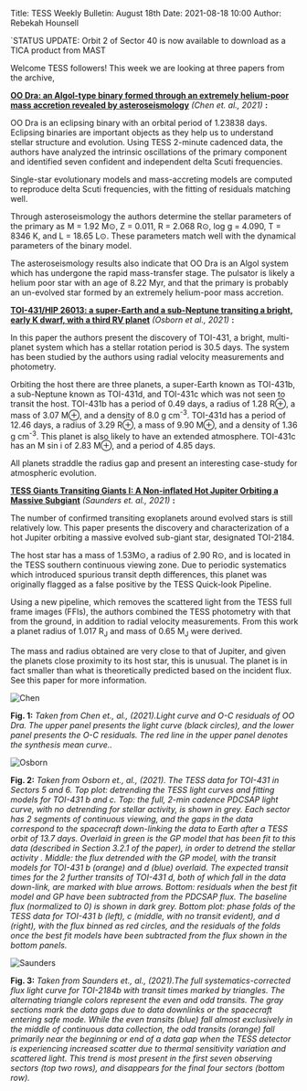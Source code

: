 Title: TESS Weekly Bulletin: August 18th
Date: 2021-08-18 10:00
Author: Rebekah Hounsell

`STATUS UPDATE: Orbit 2 of Sector 40 is now available to download as a TICA product from MAST

Welcome TESS followers!  This week we are looking at three papers from the archive, 

**[OO Dra: an Algol-type binary formed through an extremely helium-poor mass accretion revealed by asteroseismology](https://arxiv.org/abs/2108.02912)** *(Chen et. al., 2021)* **:**

OO Dra is an eclipsing binary with an orbital period of 1.23838 days. Eclipsing binaries are important objects as they help us to understand stellar structure and evolution. 
Using TESS 2-minute cadenced data, the authors have analyzed the intrinsic oscillations of the primary component and identified seven confident and independent delta Scuti frequencies. 

Single-star evolutionary models and mass-accreting models are computed to reproduce delta Scuti frequencies, with the fitting of residuals matching well. 

Through asteroseismology the  authors determine the stellar parameters of the primary as M = 1.92 M⊙, Z = 0.011, R = 2.068 R⊙, log g = 4.090, T = 8346 K, and L = 18.65 L⊙. These parameters match well with the dynamical parameters of the binary model. 

The asteroseismology results also indicate that OO Dra is an Algol system which has undergone the rapid mass-transfer stage. The pulsator is likely a helium poor star with an age of 8.22 Myr, and that the primary is probably an un-evolved star formed by an extremely helium-poor mass accretion.

**[TOI-431/HIP 26013: a super-Earth and a sub-Neptune transiting a bright, early K dwarf, with a third RV planet](https://arxiv.org/abs/2108.02310)** *(Osborn et al.,  2021)* **:**

In this paper the authors present the discovery of TOI-431, a bright, multi-planet system which has a stellar rotation period is 30.5 days. The system has been studied by the authors using radial velocity measurements and photometry. 

Orbiting the host there are three planets,  a super-Earth known as TOI-431b, a sub-Neptune known as TOI-431d, and TOI-431c which was not seen to transit the host. 
TOI-431b has a period of 0.49 days, a radius of 1.28 R⊕, a mass of 3.07 M⊕, and a density of 8.0 g cm<sup>-3</sup>. 
TOI-431d has a period of 12.46 days, a radius of 3.29 R⊕, a mass of 9.90 M⊕, and a density of 1.36 g cm<sup>-3</sup>. This planet is also likely to have an extended atmosphere.
TOI-431c has an M sin i  of 2.83 M⊕, and a period of 4.85 days.

All planets straddle the radius gap and present an interesting case-study for atmospheric evolution. 

**[TESS Giants Transiting Giants I: A Non-inflated Hot Jupiter Orbiting a Massive Subgiant](https://arxiv.org/abs/2108.02294)** *(Saunders et. al.,  2021)* **:**

The number of confirmed transiting exoplanets around evolved stars is still relatively low. This paper presents the discovery and characterization of a hot Jupiter orbiting a massive evolved sub-giant star, designated TOI-2184. 

The host star has a mass of 1.53M⊙, a radius of  2.90 R⊙, and is located in the TESS southern continuous viewing zone. Due to periodic systematics which introduced spurious transit depth differences, this planet was originally flagged as a false positive by the TESS Quick-look Pipeline.

Using a new pipeline, which removes the scattered light from the TESS full frame images (FFIs), the authors combined the TESS photometry with that from the ground, in addition to radial velocity measurements. From this work a planet radius of 1.017 R<sub>J</sub> and mass of 0.65 M<sub>J</sub> were derived. 

The mass and radius obtained are very close to that of Jupiter, and given the planets close proximity to its host star, this is unusual. The planet is in fact smaller than what is theoretically predicted based on the incident flux. See this paper for more information. 

![Chen](images/Chen.png)

**Fig. 1:** *Taken from Chen et., al., (2021).Light curve and O-C residuals of OO Dra. The upper panel presents the light curve (black circles), and the lower panel presents the O-C residuals. The red line in the upper panel denotes the synthesis mean curve..*

![Osborn](images/Osborn2.png)

**Fig. 2:** *Taken from Osborn et., al., (2021). The TESS data for TOI-431 in Sectors 5 and 6. Top plot: detrending the TESS light curves and fitting models for TOI-431 b and c. Top: the full, 2-min cadence PDCSAP light curve, with no detrending for stellar activity, is shown in grey. Each sector has 2 segments of continuous viewing, and the gaps in the data correspond to the spacecraft down-linking the data to Earth after a TESS orbit of 13.7 days. Overlaid in green is the GP model that has been fit to this data (described in Section 3.2.1 of the paper), in order to detrend the stellar activity . Middle: the flux detrended with the GP model, with the transit models for TOI-431 b (orange) and d (blue) overlaid. The expected transit times for the 2 further transits of TOI-431 d, both of which fall in the data down-link, are marked with blue arrows. Bottom: residuals when the best fit model and GP have been subtracted from the PDCSAP flux. The baseline flux (normalized to 0) is shown in dark grey. Bottom plot: phase folds of the TESS data for TOI-431 b (left), c (middle, with no transit evident), and d (right), with the flux binned as red circles, and the residuals of the folds once the best fit models have been subtracted from the flux shown in the bottom panels.*

![Saunders](images/Saunders.png)

**Fig. 3:** *Taken from Saunders et., al., (2021).The full systematics-corrected flux light curve for TOI-2184b with transit times marked by triangles. The alternating triangle colors represent the even and odd transits. The gray sections mark the data gaps due to data downlinks or the spacecraft entering safe mode. While the even transits (blue) fall almost exclusively in the middle of continuous data collection, the odd transits (orange) fall primarily near the beginning or end of a data gap when the TESS detector is experiencing increased scatter due to thermal sensitivity variation and scattered light. This trend is most present in the first seven observing sectors (top two rows), and disappears for the final four sectors (bottom row).*